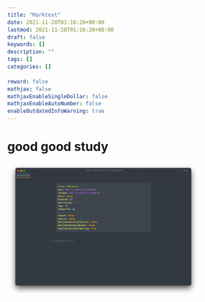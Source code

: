 ```yaml
---
title: "Marktext"
date: 2021-11-28T01:16:20+08:00
lastmod: 2021-11-28T01:16:20+08:00
draft: false
keywords: []
description: ""
tags: []
categories: []

reward: false
mathjax: false
mathjaxEnableSingleDollar: false
mathjaxEnableAutoNumber: false
enableOutdatedInfoWarning: true
---
```


# good good study

<img title="" src="https://raw.githubusercontent.com/SongTianxian9/SongTianxian9.github.io/image/2021/11/28-01-18-09-Screen%20Shot%202021-11-28%20at%201.17.42%20AM.png" alt="" data-align="right" width="439">
